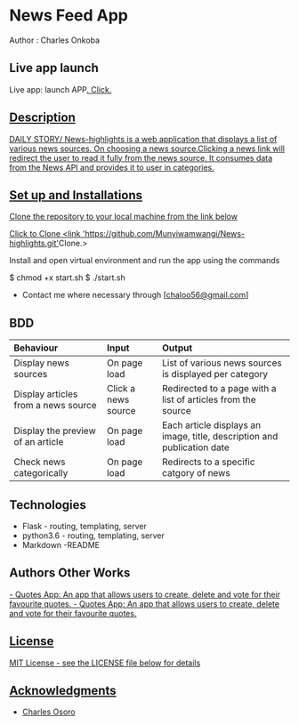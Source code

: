 # News Feed App

Author : Charles Onkoba

## Live app launch

Live app: launch APP<a href = 'https://charles.herokuapp.com/'>. Click.

## Description

DAILY STORY/ News-highlights is a web application that displays a list of various news sources. On choosing a news source.Clicking a news link will redirect the user to read it fully from the news source. It consumes data from the News API and provides it to user in categories.

## Set up and Installations


Clone the repository to your local machine from the link below

Click to Clone <link '<https://github.com/Munyiwamwangi/News-highlights.git'>Clone.>

Install and open virtual environment and run the app using the commands

  $ chmod +x start.sh
  $ ./start.sh


* Contact me where necessary through [chaloo56@gmail.com]

## BDD

|Behaviour   |  Input | Output|
|:--------|:---------|:--------------|
|Display news sources| On page load|List of various news sources is displayed per category|
|Display articles from a news source|Click a news source|Redirected to a page with a list of articles from the source|
|Display the preview of an article|On page load|Each article displays an image, title, description and publication date|
|Check news categorically |On page load|Redirects to a specific catgory of news|

## Technologies

* Flask - routing, templating, server
* python3.6 - routing, templating, server
* Markdown -README


## Authors Other Works

<a href = 'https://charles-os.github.io/news-highlights/'> - Quotes App: An app that allows users to create, delete and vote for their favourite quotes.
<a href = 'https://charles-os.github.io/news-highlights/'> - Quotes App: An app that allows users to create, delete and vote for their favourite quotes.



## License

 MIT License - see the LICENSE file below for details

## Acknowledgments

* Charles Osoro

